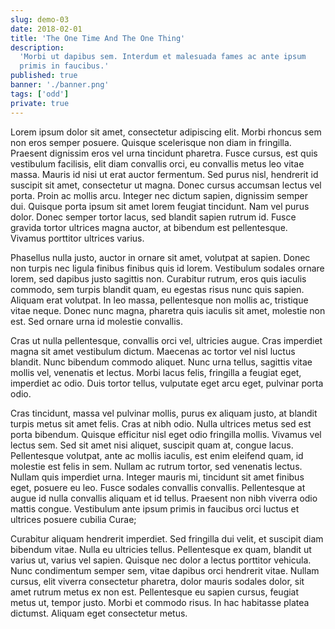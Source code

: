```yaml
---
slug: demo-03
date: 2018-02-01
title: 'The One Time And The One Thing'
description:
  'Morbi ut dapibus sem. Interdum et malesuada fames ac ante ipsum
  primis in faucibus.'
published: true
banner: './banner.png'
tags: ['odd']
private: true
---
```


Lorem ipsum dolor sit amet, consectetur adipiscing elit. Morbi rhoncus
sem non eros semper posuere. Quisque scelerisque non diam in
fringilla. Praesent dignissim eros vel urna tincidunt pharetra. Fusce
cursus, est quis vestibulum facilisis, elit diam convallis orci, eu
convallis metus leo vitae massa. Mauris id nisi ut erat auctor
fermentum. Sed purus nisl, hendrerit id suscipit sit amet, consectetur
ut magna. Donec cursus accumsan lectus vel porta. Proin ac mollis
arcu. Integer nec dictum sapien, dignissim semper dui. Quisque porta
ipsum sit amet lorem feugiat tincidunt. Nam vel purus dolor. Donec
semper tortor lacus, sed blandit sapien rutrum id. Fusce gravida
tortor ultrices magna auctor, at bibendum est pellentesque. Vivamus
porttitor ultrices varius.

Phasellus nulla justo, auctor in ornare sit amet, volutpat at sapien.
Donec non turpis nec ligula finibus finibus quis id lorem. Vestibulum
sodales ornare lorem, sed dapibus justo sagittis non. Curabitur
rutrum, eros quis iaculis commodo, sem turpis blandit quam, eu egestas
risus nunc quis sapien. Aliquam erat volutpat. In leo massa,
pellentesque non mollis ac, tristique vitae neque. Donec nunc magna,
pharetra quis iaculis sit amet, molestie non est. Sed ornare urna id
molestie convallis.

Cras ut nulla pellentesque, convallis orci vel, ultricies augue. Cras
imperdiet magna sit amet vestibulum dictum. Maecenas ac tortor vel
nisl luctus blandit. Nunc bibendum commodo aliquet. Nunc urna tellus,
sagittis vitae mollis vel, venenatis et lectus. Morbi lacus felis,
fringilla a feugiat eget, imperdiet ac odio. Duis tortor tellus,
vulputate eget arcu eget, pulvinar porta odio.

Cras tincidunt, massa vel pulvinar mollis, purus ex aliquam justo, at
blandit turpis metus sit amet felis. Cras at nibh odio. Nulla ultrices
metus sed est porta bibendum. Quisque efficitur nisl eget odio
fringilla mollis. Vivamus vel lectus sem. Sed sit amet nisi aliquet,
suscipit quam at, congue lacus. Pellentesque volutpat, ante ac mollis
iaculis, est enim eleifend quam, id molestie est felis in sem. Nullam
ac rutrum tortor, sed venenatis lectus. Nullam quis imperdiet urna.
Integer mauris mi, tincidunt sit amet finibus eget, posuere eu leo.
Fusce sodales convallis convallis. Pellentesque at augue id nulla
convallis aliquam et id tellus. Praesent non nibh viverra odio mattis
congue. Vestibulum ante ipsum primis in faucibus orci luctus et
ultrices posuere cubilia Curae;

Curabitur aliquam hendrerit imperdiet. Sed fringilla dui velit, et
suscipit diam bibendum vitae. Nulla eu ultricies tellus. Pellentesque
ex quam, blandit ut varius ut, varius vel sapien. Quisque nec dolor a
lectus porttitor vehicula. Nunc condimentum semper sem, vitae dapibus
orci hendrerit vitae. Nullam cursus, elit viverra consectetur
pharetra, dolor mauris sodales dolor, sit amet rutrum metus ex non
est. Pellentesque eu sapien cursus, feugiat metus ut, tempor justo.
Morbi et commodo risus. In hac habitasse platea dictumst. Aliquam eget
consectetur metus.

